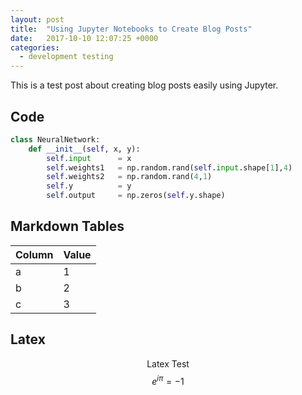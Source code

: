 ```yaml
---
layout: post
title:  "Using Jupyter Notebooks to Create Blog Posts"
date:   2017-10-10 12:07:25 +0000
categories:
  - development testing
---
```


<script src="https://cdnjs.cloudflare.com/ajax/libs/mathjax/2.7.0/MathJax.js?config=TeX-AMS-MML_HTMLorMML" type="text/javascript"></script>

This is a test post about creating blog posts easily using Jupyter.

## Code

```python
class NeuralNetwork:
    def __init__(self, x, y):
        self.input      = x
        self.weights1   = np.random.rand(self.input.shape[1],4) 
        self.weights2   = np.random.rand(4,1)                 
        self.y          = y
        self.output     = np.zeros(self.y.shape)
```

## Markdown Tables

| Column | Value |
|--------|-------|
| a      | 1     |
| b      | 2     | 
| c      | 3     |

## Latex

$$\text{Latex Test}$$
$$e^{i\pi} = -1$$



